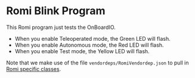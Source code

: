 # Romi Blink Program

This Romi program just tests the OnBoardIO.
* When you enable Teleoperated mode, the Green LED will flash.
* When you enable Autonomous mode, the Red LED will flash.
* When you enable Test mode, the Yellow LED will flash.

Note that we make use of the file `vendordeps/RomiVendordep.json` to pull in [Romi specific classes](https://docs.wpilib.org/en/stable/docs/romi-robot/hardware-support.html#compatible-classes).
